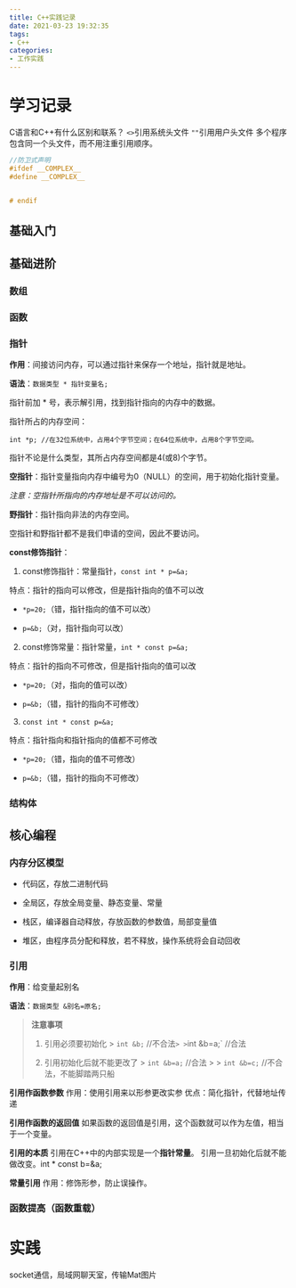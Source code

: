 ```yaml
---
title: C++实践记录
date: 2021-03-23 19:32:35
tags:
- C++
categories:
- 工作实践
---
```


# 学习记录

C语言和C++有什么区别和联系？
`<>`引用系统头文件
`""`引用用户头文件
多个程序包含同一个头文件，而不用注重引用顺序。
```C++
//防卫式声明
#ifdef __COMPLEX__
#define __COMPLEX__


# endif
```

## 基础入门

## 基础进阶

### 数组

### 函数

### 指针

**作用**：间接访问内存，可以通过指针来保存一个地址，指针就是地址。

**语法**：`数据类型 * 指针变量名;`

指针前加 * 号，表示解引用，找到指针指向的内存中的数据。

指针所占的内存空间：

`int *p; //在32位系统中，占用4个字节空间；在64位系统中，占用8个字节空间。`

指针不论是什么类型，其所占内存空间都是4(或8)个字节。

**空指针**：指针变量指向内存中编号为0（NULL）的空间，用于初始化指针变量。

*注意：空指针所指向的内存地址是不可以访问的。*

**野指针**：指针指向非法的内存空间。

空指针和野指针都不是我们申请的空间，因此不要访问。

**const修饰指针**：

1. const修饰指针：常量指针，`const int * p=&a;`

特点：指针的指向可以修改，但是指针指向的值不可以改

* `*p=20;`（错，指针指向的值不可以改）

* `p=&b;`（对，指针指向可以改）

2. const修饰常量：指针常量，`int * const p=&a;`

特点：指针的指向不可修改，但是指针指向的值可以改

* `*p=20;`（对，指向的值可以改）

* `p=&b;`（错，指针的指向不可修改）

3. `const int * const p=&a;`

特点：指针指向和指针指向的值都不可修改

* `*p=20;`（错，指向的值不可修改）

* `p=&b;`（错，指针的指向不可修改）

### 结构体

## 核心编程

### 内存分区模型

* 代码区，存放二进制代码

* 全局区，存放全局变量、静态变量、常量

* 栈区，编译器自动释放，存放函数的参数值，局部变量值

* 堆区，由程序员分配和释放，若不释放，操作系统将会自动回收

### 引用

**作用**：给变量起别名

**语法**：`数据类型 &别名=原名;`

> **注意事项**
>
> 1. 引用必须要初始化
    > `int &b;`   //不合法`
    >
    > `int &b=a;` //合法
> 
> 2. 引用初始化后就不能更改了
    > `int &b=a;` //合法
    >
    > `int &b=c;` //不合法，不能脚踏两只船

**引用作函数参数**
作用：使用引用来以形参更改实参
优点：简化指针，代替地址传递

**引用作函数的返回值**
如果函数的返回值是引用，这个函数就可以作为左值，相当于一个变量。

**引用的本质**
引用在C++中的内部实现是一个**指针常量**。
引用一旦初始化后就不能做改变。int * const b=&a;

**常量引用**
作用：修饰形参，防止误操作。

### 函数提高（函数重载）



# 实践

socket通信，局域网聊天室，传输Mat图片